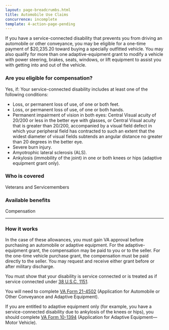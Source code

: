 ```yaml
---
layout: page-breadcrumbs.html
title: Automobile Use Claims
concurrence: incomplete
template: 4-action-page-pending
---
```


If you have a service-connected disability that prevents you from driving an automobile or other conveyance, you may be eligible for a one-time payment of $20,235.20 toward buying a specially outfitted vehicle. You may also qualify for more than one adaptive-equipment grant to modify a vehicle with power steering, brakes, seats, windows, or lift equipment to assist you with getting into and out of the vehicle.

<div class="call-out" markdown="1">

### Are you eligible for compensation?
Yes, if:
Your service-connected disability includes at least one of the following conditions:

  - Loss, or permanent loss of use, of one or both feet.
  - Loss, or permanent loss of use, of one or both hands.
  - Permanent impairment of vision in both eyes: Central Visual acuity of 20/200 or less in the better eye with glasses, or Central Visual acuity that is greater than 20/200, accompanied by a visual field defect in which your peripheral field has contracted to such an extent that the widest diameter of visual fields subtends an angular distance no greater than 20 degrees in the better eye.
  - Severe burn injury.
  - Amyotrophic lateral sclerosis (ALS).
  - Ankylosis (immobility of the joint) in one or both knees or hips (adaptive equipment grant only).

### Who is covered
Veterans and Servicemembers
</div>

### Available benefits

Compensation

-----

### How it works

In the case of these allowances, you must gain VA approval before purchasing an automobile or adaptive equipment. For the adaptive-equipment grant, the compensation may be paid to you or to the seller. For the one-time vehicle purchase grant, the compensation must be paid directly to the seller. You may request and receive either grant before or after military discharge.

You must show that your disability is service connected or is treated as if service connected under [38 U.S.C. 1151](/disability-benefits/conditions/special-claims/title-38-USC-1151/).

You will need to complete [VA Form 21-4502](http://www.vba.va.gov/pubs/forms/VBA-21-4502-ARE.pdf) (Application for Automobile or Other Conveyance and Adaptive Equipment).

If you are entitled to adaptive equipment only (for example, you have a service-connected disability due to ankylosis of the knees or hips), you should complete [VA Form 10-1394](http://www.va.gov/vaforms/medical/pdf/10-1394-fill.pdf) (Application for Adaptive Equipment—Motor Vehicle).

